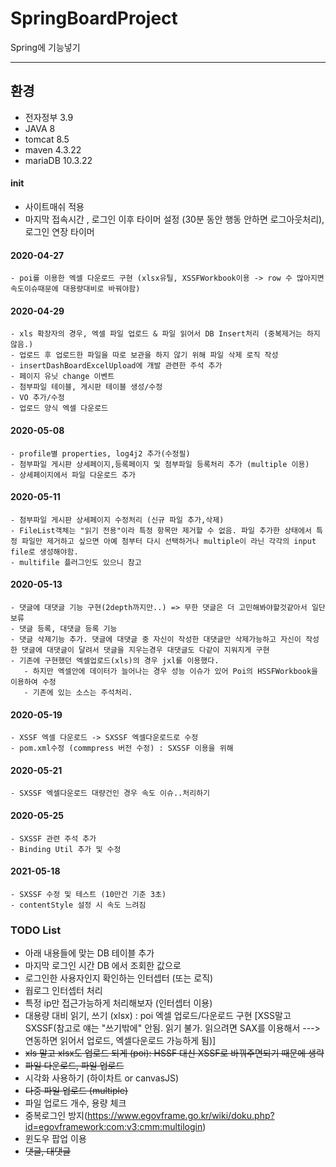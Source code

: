 # SpringBoardProject
Spring에 기능넣기

---

## 환경
 - 전자정부 3.9
 - JAVA 8
 - tomcat 8.5
 - maven 4.3.22
 - mariaDB 10.3.22

#### init
 - 사이트매쉬 적용
 - 마지막 접속시간 , 로그인 이후 타이머 설정 (30분 동안 행동 안하면 로그아웃처리), 로그인 연장 타이머

#### 2020-04-27
	- poi를 이용한 엑셀 다운로드 구현 (xlsx유틸, XSSFWorkbook이용 -> row 수 많아지면 속도이슈때문에 대용량대비로 바꿔야함)
	
#### 2020-04-29
	- xls 확장자의 경우, 엑셀 파일 업로드 & 파일 읽어서 DB Insert처리 (중복제거는 하지않음.)
	- 업로드 후 업로드한 파일을 따로 보관을 하지 않기 위해 파일 삭제 로직 작성
	- insertDashBoardExcelUpload에 개발 관련한 주석 추가
	- 페이지 유닛 change 이벤트
	- 첨부파일 테이블, 게시판 테이블 생성/수정
	- VO 추가/수정
	- 업로드 양식 엑셀 다운로드

#### 2020-05-08
	- profile별 properties, log4j2 추가(수정필)
	- 첨부파일 게시판 상세페이지,등록페이지 및 첨부파일 등록처리 추가 (multiple 이용)
	- 상세페이지에서 파일 다운로드 추가

#### 2020-05-11
	- 첨부파일 게시판 상세페이지 수정처리 (신규 파일 추가,삭제)
	- FileList객체는 "읽기 전용"이라 특정 항목만 제거할 수 없음. 파일 추가한 상태에서 특정 파일만 제거하고 싶으면 아예 첨부터 다시 선택하거나 multiple이 라닌 각각의 input file로 생성해야함.
	- multifile 플러그인도 있으니 참고
	
#### 2020-05-13
	- 댓글에 대댓글 기능 구현(2depth까지만..) => 무한 댓글은 더 고민해봐야할것같아서 일단 보류
	- 댓글 등록, 대댓글 등록 기능
	- 댓글 삭제기능 추가. 댓글에 대댓글 중 자신이 작성한 대댓글만 삭제가능하고 자신이 작성한 댓글에 대댓글이 달려서 댓글을 지우는경우 대댓글도 다같이 지워지게 구현
	- 기존에 구현했던 엑셀업로드(xls)의 경우 jxl를 이용했다. 
	   - 하지만 엑셀안에 데이터가 늘어나는 경우 성능 이슈가 있어 Poi의 HSSFWorkbook을 이용하여 수정
	   - 기존에 있는 소스는 주석처리.

#### 2020-05-19
	- XSSF 엑셀 다운로드 -> SXSSF 엑셀다운로드로 수정
	- pom.xml수정 (commpress 버전 수정) : SXSSF 이용을 위해
	
#### 2020-05-21
	- SXSSF 엑셀다운로드 대량건인 경우 속도 이슈..처리하기
	
#### 2020-05-25
	- SXSSF 관련 주석 추가
	- Binding Util 추가 및 수정

#### 2021-05-18
	- SXSSF 수정 및 테스트 (10만건 기준 3초)
	- contentStyle 설정 시 속도 느려짐
 
### TODO List
- 아래 내용들에 맞는 DB 테이블 추가
- 마지막 로그인 시간 DB 에서 조회한 값으로
- 로그인한 사용자인지 확인하는 인터셉터 (또는 로직)
- 웝로그 인터셉터 처리
- 특정 ip만 접근가능하게 처리해보자 (인터셉터 이용)
- 대용량 대비 읽기, 쓰기 (xlsx) : poi 엑셀 업로드/다운로드 구현 [XSS말고 SXSSF(참고로 얘는 "쓰기밖에" 안됨. 읽기 불가. 읽으려면 SAX를 이용해서 ---> 연동하면 읽어서 업로드, 엑셀다운로드 가능하게 됨)]
- ~~xls 말고 xlsx도 업로드 되게 (poi): HSSF 대신 XSSF로 바꿔주면되기 때문에 생략~~
- ~~파일 다운로드, 파일 업로드~~
- 시각화 사용하기 (하이차트 or canvasJS)
- ~~다중 파일 업로드 (multiple)~~
- 파일 업로드 개수, 용량 체크
- 중복로그인 방지(https://www.egovframe.go.kr/wiki/doku.php?id=egovframework:com:v3:cmm:multilogin)
- 윈도우 팝업 이용
- ~~댓글, 대댓글~~